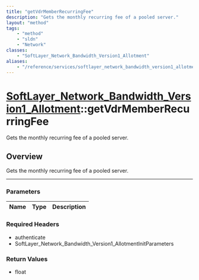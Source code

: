 ```yaml
---
title: "getVdrMemberRecurringFee"
description: "Gets the monthly recurring fee of a pooled server."
layout: "method"
tags:
    - "method"
    - "sldn"
    - "Network"
classes:
    - "SoftLayer_Network_Bandwidth_Version1_Allotment"
aliases:
    - "/reference/services/softlayer_network_bandwidth_version1_allotment/getVdrMemberRecurringFee"
---
```

# [SoftLayer_Network_Bandwidth_Version1_Allotment](/reference/services/SoftLayer_Network_Bandwidth_Version1_Allotment)::getVdrMemberRecurringFee

Gets the monthly recurring fee of a pooled server.


## Overview 
Gets the monthly recurring fee of a pooled server. 

-----

### Parameters 
|Name | Type | Description |
| --- | --- | --- |


### Required Headers
* authenticate
* SoftLayer_Network_Bandwidth_Version1_AllotmentInitParameters


### Return Values
* float




